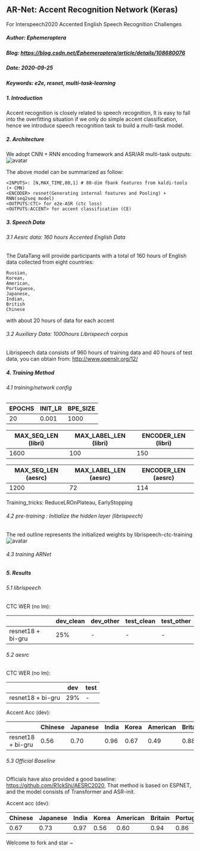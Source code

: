 
## AR-Net: Accent Recognition Network (Keras)
For Interspeech2020 Accented English Speech Recognition Challenges 

##### Author: Ephemeroptera
##### Blog: https://blog.csdn.net/Ephemeroptera/article/details/108680076
##### Date: 2020-09-25
##### Keywords: e2e, resnet, multi-task-learning

##### 1. Introduction
Accent recognition is closely related to speech recognition, It is easy to fall into the overfitting situation if we only do simple accent classification,
hence we introduce speech recognition task to build a multi-task model.

##### 2. Architecture

We adopt CNN + RNN encoding framework and ASR/AR multi-task outputs:
![avatar](https://img-blog.csdnimg.cn/20200930124456515.png?x-oss-process=image/watermark,type_ZmFuZ3poZW5naGVpdGk,shadow_10,text_aHR0cHM6Ly9ibG9nLmNzZG4ubmV0L0VwaGVtZXJvcHRlcmE=,size_16,color_FFFFFF,t_70#pic_center)

The above model can be summarized as follow:
    
    <INPUTS>: [N,MAX_TIME,80,1] # 80-dim fbank features from kaldi-tools (+ CMN)
    <ENCODER> resnet(Generating internal features and Pooling) + RNN(seq2seq model)
    <OUTPUTS:CTC> for e2e-ASR (ctc loss)
    <OUTPUTS:ACCENT> for accent classification (CE)
    
##### 3. Speech Data
###### 3.1 Aesrc data: 160 hours Accented English Data 
The DataTang will provide participants with a total of 160 hours of English data collected from eight countries:
    
    Russian, 
    Korean, 
    American, 
    Portuguese, 
    Japanese, 
    Indian, 
    British 
    Chinese  
with about 20 hours of data for each accent
###### 3.2 Auxiliary Data: 1000hours Librispeech corpus
Librispeech data consists of 960 hours of training data and 40 hours of test data, you can obtain from: http://www.openslr.org/12/



##### 4. Training Method

###### 4.1 training/network config

EPOCHS| INIT_LR |BPE_SIZE | 
|----|----|----|
20|0.001|1000|


| MAX_SEQ_LEN (libri) | MAX_LABEL_LEN (libri) | ENCODER_LEN (libri) |
|----|----|----|
|1600 | 100 |150 |


|  MAX_SEQ_LEN (aesrc)| MAX_LABEL_LEN (aesrc)  | ENCODER_LEN (aesrc) |
|----|----|----|
|  1200| 72 |114|

Training_tricks: ReduceLROnPlateau, EarlyStopping

###### 4.2 pre-training : Initialize the hidden layer (librispeech)
 The red outline represents the initialized weights by librispeech-ctc-training
![avatar](https://img-blog.csdnimg.cn/20200930124919696.png?x-oss-process=image/watermark,type_ZmFuZ3poZW5naGVpdGk,shadow_10,text_aHR0cHM6Ly9ibG9nLmNzZG4ubmV0L0VwaGVtZXJvcHRlcmE=,size_16,color_FFFFFF,t_70#pic_cente)

###### 4.3 training ARNet


##### 5. Results
###### 5.1 librispeech
CTC WER (no lm):

|  |dev_clean | dev_other | test_clean | test_other |
|----|----|----|----|----|
| resnet18 + bi-gru| 25% |-|-|-|


###### 5.2 aesrc
CTC WER (no lm):

|  |dev  | test| 
|----|----|----|
|  resnet18 + bi-gru| 29% |-|-|-|


 
Accent Acc (dev):
 
| |  Chinese|Japanese  |India| Korea | American | Britain | Portuguese| Russia| Overall
|----|----|----|----|----|----|----|----|----|----|
| resnet18 + bi-gru|  0.56| 0.70 |0.96|0.67|0.49|0.88|0.79|0.71|**0.72**



###### 5.3 Official Baseline
Officials have also provided a good baseline: https://github.com/R1ckShi/AESRC2020, That method is based on ESPNET, and the model consists of Transformer and ASR-init.

Accent acc (dev):

|  Chinese|Japanese  |India| Korea | American | Britain | Portuguese| Russia| Overall
|----|----|----|----|----|----|----|----|----|
|  0.67| 0.73 |0.97|0.56|0.60|0.94|0.86|0.76|0.76




Welcome to fork and star ~
